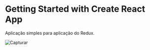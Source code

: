 # Getting Started with Create React App

Aplicação simples para aplicação do Redux.

![Capturar](https://user-images.githubusercontent.com/57222479/113059237-974cc200-9185-11eb-8b1e-537d40f07682.JPG)
